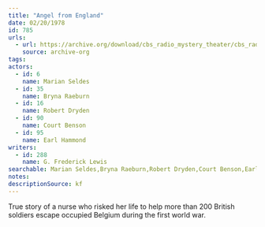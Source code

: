 ```yaml
---
title: "Angel from England"
date: 02/20/1978
id: 785
urls: 
  - url: https://archive.org/download/cbs_radio_mystery_theater/cbs_radio_mystery_theater-0751-0800.zip/cbs_radio_mystery_theater-0751-0800%2Fcbsrmt_0785_angel_from_england.mp3
    source: archive-org
tags: 
actors:  
  - id: 6
    name: Marian Seldes  
  - id: 35
    name: Bryna Raeburn  
  - id: 16
    name: Robert Dryden  
  - id: 90
    name: Court Benson  
  - id: 95
    name: Earl Hammond
writers:  
  - id: 288
    name: G. Frederick Lewis
searchable: Marian Seldes,Bryna Raeburn,Robert Dryden,Court Benson,Earl Hammond G. Frederick Lewis
notes: 
descriptionSource: kf
---
```

True story of a nurse who risked her life to help more than 200 British soldiers escape occupied Belgium during the first world war.